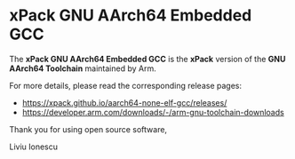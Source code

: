 # xPack GNU AArch64 Embedded GCC

The **xPack GNU AArch64 Embedded GCC**
is the **xPack** version of the **GNU AArch64 Toolchain**
maintained by Arm.

For more details, please read the corresponding release pages:

- <https://xpack.github.io/aarch64-none-elf-gcc/releases/>
- <https://developer.arm.com/downloads/-/arm-gnu-toolchain-downloads>

Thank you for using open source software,

Liviu Ionescu

